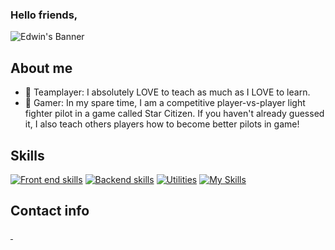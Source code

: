 ### Hello friends,

![Edwin's Banner](https://github.com/smileycrew/smileycrew/assets/141660805/9c95fc43-2f9a-4790-92e9-d45596ca4121)

## About me
- 🏅 Teamplayer: I absolutely LOVE to teach as much as I LOVE to learn.
- 🚀 Gamer: In my spare time, I am a competitive player-vs-player light fighter pilot in a game called Star Citizen. If you haven't already guessed it, I also teach others players how to become better pilots in game!
## Skills
[![Front end skills](https://skillicons.dev/icons?i=js,css,tailwind,html,react)](https://skillicons.dev)
[![Backend skills](https://skillicons.dev/icons?i=cs,dotnet)](https://skillicons.dev)
[![Utilities](https://skillicons.dev/icons?i=postman,sqlite,postgres)](https://skillicons.dev)
[![My Skills](https://skillicons.dev/icons?i=vscode,github,figma)](https://skillicons.dev)
## Contact info
<a href="/discordapp.com/users/smiley013">
  <img src="https://skillicons.dev/icons?i=discord" alt="" />
</a>
<a href="https://www.linkedin.com/in/edwin-moz/">
  <img src="https://skillicons.dev/icons?i=linkedin" alt="" />
</a>
<!--
**smileycrew/smileycrew** is a ✨ _special_ ✨ repository because its `README.md` (this file) appears on your GitHub profile.

Here are some ideas to get you started:

- 🔭 I’m currently working on ...
- 🌱 I’m currently learning ...
- 👯 I’m looking to collaborate on ...
- 🤔 I’m looking for help with ...
- 💬 Ask me about ...
- 📫 How to reach me: ...
- 😄 Pronouns: ...
- ⚡ Fun fact: ...
-->
